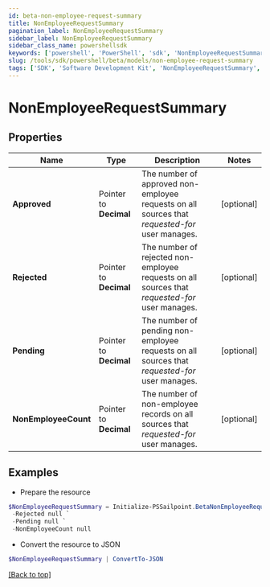 ```yaml
---
id: beta-non-employee-request-summary
title: NonEmployeeRequestSummary
pagination_label: NonEmployeeRequestSummary
sidebar_label: NonEmployeeRequestSummary
sidebar_class_name: powershellsdk
keywords: ['powershell', 'PowerShell', 'sdk', 'NonEmployeeRequestSummary', 'BetaNonEmployeeRequestSummary'] 
slug: /tools/sdk/powershell/beta/models/non-employee-request-summary
tags: ['SDK', 'Software Development Kit', 'NonEmployeeRequestSummary', 'BetaNonEmployeeRequestSummary']
---
```



# NonEmployeeRequestSummary

## Properties

Name | Type | Description | Notes
------------ | ------------- | ------------- | -------------
**Approved** |  Pointer to **Decimal** | The number of approved non-employee requests on all sources that *requested-for* user manages. | [optional] 
**Rejected** |  Pointer to **Decimal** | The number of rejected non-employee requests on all sources that *requested-for* user manages. | [optional] 
**Pending** |  Pointer to **Decimal** | The number of pending non-employee requests on all sources that *requested-for* user manages. | [optional] 
**NonEmployeeCount** |  Pointer to **Decimal** | The number of non-employee records on all sources that *requested-for* user manages. | [optional] 

## Examples

- Prepare the resource
```powershell
$NonEmployeeRequestSummary = Initialize-PSSailpoint.BetaNonEmployeeRequestSummary  -Approved null `
 -Rejected null `
 -Pending null `
 -NonEmployeeCount null
```

- Convert the resource to JSON
```powershell
$NonEmployeeRequestSummary | ConvertTo-JSON
```


[[Back to top]](#) 


